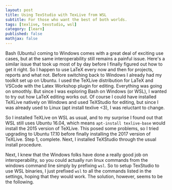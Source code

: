 ```yaml
---
layout: post
title: Using TexStudio with TexLive from WSL
subtitle: For those who want the best of both worlds.
tags: [texlive, texstudio, wsl]
category: [learn]
published: false
mathjax: false
---
```


Bash (Ubuntu) coming to Windows comes with a great deal of exciting use cases, but at the same interoperability still remains a painful issue. Here's a similar issue that took up most of by day before I finally figured out how to get it right. So I happen to use LaTeX every now and then for projects, reports and what not. Before switching back to Windows I already had my toolkit set up on Ubuntu. I used the TeXLive distribution for LaTeX and VSCode with the Latex Workshop plugin for editing. Everything was going on smoothly. But since I was exploring Bash on Windows (or WSL), I wanted to try out how LaTeX editing works out. Of course I could have installed TeXLive natively on Windows and used TeXStudio for editing, but since I was already used to Linux (apt install texlive <3), I was reluctant to change.

So I installed TeXLive on WSL as usual, and to my surprise I found out that WSL still uses Ubuntu 16.04, which means `apt-install texlive-base` would install the 2015 version of TeXLive. This posed some problems, so I tried upgrading to Ubuntu 17.10 before finally installing the 2017 version of TeXLive. Step 1, complete. Next, I installed TeXStudio through the usual install procedure.

Next, I knew that the Windows folks have done a really good job on interoperability, so you could actually run linux commands from the windows command line simply by prefixing `wsl`. So to setup TexStudio to use WSL binaries, I just prefixed `wsl` to all the commands listed in the settings, hoping that they would work. The solution, however, seems to be the following. 